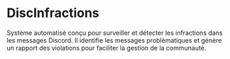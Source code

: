 # DiscInfractions
Système automatisé conçu pour surveiller et détecter les infractions dans les messages Discord. Il identifie les messages problématiques et génère un rapport des violations pour faciliter la gestion de la communauté.
